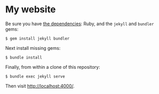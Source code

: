 # My website

Be sure you have [the dependencies][jekyll deps]: Ruby, and the `jekyll` and
`bundler` gems:
```
$ gem install jekyll bundler
```
Next install missing gems:
```
$ bundle install
```
Finally, from within a clone of this repository:
```
$ bundle exec jekyll serve
```
Then visit <http://localhost:4000/>.

[jekyll deps]: https://jekyllrb.com/docs/installation/ubuntu/

